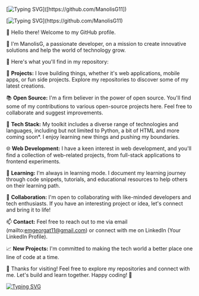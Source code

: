 [![Typing SVG](https://readme-typing-svg.demolab.com?font=Fira+Code&pause=1000&color=59F71D&width=435&lines=Hi!+I'm+Manolis+G!)]([https://github.com/ManolisG11])

[![Typing SVG](https://readme-typing-svg.demolab.com?font=Fira+Code&pause=1000&color=59F71D&width=435&lines=Welcome+to+my+GitHub+profile!)](https://github.com/ManolisG11)

👋 Hello there! Welcome to my GitHub profile.

🚀 I'm ManolisG, a passionate developer, on a mission to create innovative solutions and help the world of technology grow.

🌟 Here's what you'll find in my repository:

🔧 **Projects:** I love building things, whether it's web applications, mobile apps, or fun side projects. Explore my repositories to discover some of my latest creations.

📚 **Open Source:** I'm a firm believer in the power of open source. You'll find some of my contributions to various open-source projects here. Feel free to collaborate and suggest improvements.

🧠 **Tech Stack:** My toolkit includes a diverse range of technologies and languages, including but not limited to Python, a bit of HTML and more coming soon*. I enjoy learning new things and pushing my boundaries.

🌐 **Web Development:** I have a keen interest in web development, and you'll find a collection of web-related projects, from full-stack applications to frontend experiments.

📖 **Learning:** I'm always in learning mode. I document my learning journey through code snippets, tutorials, and educational resources to help others on their learning path.

🤝 **Collaboration:** I'm open to collaborating with like-minded developers and tech enthusiasts. If you have an interesting project or idea, let's connect and bring it to life!

📫 **Contact:** Feel free to reach out to me via email (mailto:emgeorgat11@gmail.com) or connect with me on LinkedIn (Your LinkedIn Profile).

📈 **New Projects:** I'm committed to making the tech world a better place one line of code at a time.

🙏 Thanks for visiting! Feel free to explore my repositories and connect with me. Let's build and learn together. Happy coding! 🚀

[![Typing SVG](https://readme-typing-svg.demolab.com?font=Fira+Code&weight=700&size=25&pause=1500&color=F70000&width=435&lines=Happy+Coding!+%F0%9F%9A%80)](https://git.io/typing-svg)
